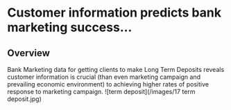 # Customer information predicts bank marketing success...
## Overview
Bank Marketing data for getting clients to make Long Term Deposits reveals customer information is crucial (than even marketing campaign and prevailing economic environment) to achieving higher rates of positive response to marketing campaign.
![term deposit](/images/17 term deposit.jpg)
